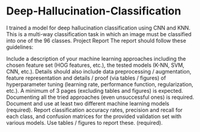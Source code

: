 # Deep-Hallucination-Classification
I trained a model for deep hallucination classification using CNN and KNN. This is a multi-way classification task in which an image must be classified into one of the 96 classes.
Project Report
The report should follow these guidelines:

Include a description of your machine learning approaches including the chosen feature set (HOG features, etc.), the tested models (K-NN, SVM, CNN, etc.). Details should also include data preprocessing / augmentation, feature representation and details / proof (via tables / figures) of hyperparameter tuning (learning rate, performance function, regularization, etc.). A minimum of 3 pages (excluding tables and figures) is expected. Documenting all the tried approaches (even unsuccessful ones) is required.
Document and use at least two different machine learning models (required).
Report classification accuracy rates, precision and recall for each class, and confusion matrices for the provided validation set with various models. Use tables / figures to report these. (required).
